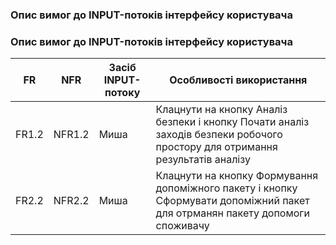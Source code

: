 ### Опис вимог до INPUT-потоків інтерфейсу користувача
### Опис вимог до INPUT-потоків інтерфейсу користувача
| FR    | NFR    | Засіб INPUT-потоку | Особливості використання |
|-----  |-----   |-----|-----|
| FR1.2 | NFR1.2 | Миша |Клацнути на кнопку Аналіз безпеки і кнопку Почати аналіз заходів безпеки робочого простору для отримання результатів аналізу |
| FR2.2 | NFR2.2 | Миша |Клацнути на кнопку Формування допоміжного пакету і кнопку Сформувати допоміжний пакет для отрманян пакету допомоги споживачу |
